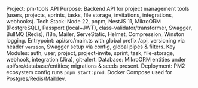 Project: pm-tools API
Purpose: Backend API for project management tools (users, projects, sprints, tasks, file storage, invitations, integrations, webhooks).
Tech Stack: Node 22, pnpm, NestJS 11, MikroORM (PostgreSQL), Passport (local+JWT), class-validator/transformer, Swagger, BullMQ (Redis), i18n, Mailer, ServeStatic, Helmet, Compression, Winston logging.
Entrypoint: api/src/main.ts with global prefix /api, versioning via header `version`, Swagger setup via config, global pipes & filters.
Key Modules: auth, user, project, project-invite, sprint, task, file-storage, webhook, integration (Jira), git-alert.
Database: MikroORM entities under api/src/database/entities; migrations & seeds present.
Deployment: PM2 ecosystem config runs `pnpm start:prod`. Docker Compose used for Postgres/Redis/Maildev.
